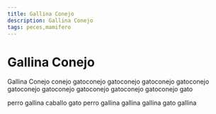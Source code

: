 ```yaml
---
title: Gallina Conejo
description: Gallina Conejo
tags: peces,mamifero
---
```


# Gallina Conejo

Gallina Conejo conejo gatoconejo gatoconejo gatoconejo gatoconejo gatoconejo gatoconejo gatoconejo gatoconejo gatoconejo gato

perro gallina caballo gato perro gallina gallina gallina gato gallina
